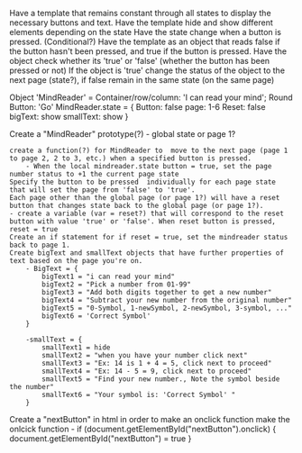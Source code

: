 Have a template that remains constant through all states to display the necessary buttons and text.
Have the template hide and show different elements depending on the state
Have the state change when a button is pressed. (Conditional?)
Have the template as an object that reads false if the button hasn't been pressed, and true if the button is pressed.
Have the object check whether its 'true' or 'false' (whether the button has been pressed or not)
If the object is 'true' change the status of the object to the next page (state?), if false remain in the same state (on the same page)

Object 'MindReader' = Container/row/column: 'I can read your mind'; Round Button: 'Go'
    MindReader.state = {
        Button: false
        page: 1-6
        Reset: false
        bigText: show
        smallText: show
    }

Create a "MindReader" prototype(?) - global state or page 1?
    
    create a function(?) for MindReader to  move to the next page (page 1 to page 2, 2 to 3, etc.) when a specified button is pressed.
        - When the local mindreader.state button = true, set the page number status to +1 the current page state
    Specify the button to be pressed  individually for each page state that will set the page from 'false' to 'true'. 
    Each page other than the global page (or page 1?) will have a reset button that changes state back to the global page (or page 1?).
    - create a variable (var = reset?) that will correspond to the reset button with value 'true' or 'false'. When reset button is pressed, reset = true
    Create an if statement for if reset = true, set the mindreader status back to page 1.
    Create bigText and smallText objects that have further properties of text based on the page you're on.
        - BigText = {
            bigText1 = "i can read your mind"
            bigText2 = "Pick a number from 01-99"
            bigText3 = "Add both digits together to get a new number"
            bigText4 = "Subtract your new number from the original number"
            bigText5 = "0-Symbol, 1-newSymbol, 2-newSymbol, 3-symbol, ..."
            bigText6 = 'Correct Symbol'
        }

        -smallText = {
            smallText1 = hide 
            smallText2 = "when you have your number click next"
            smallText3 = "Ex: 14 is 1 + 4 = 5, click next to proceed"
            smallText4 = "Ex: 14 - 5 = 9, click next to proceed"
            smallText5 = "Find your new number., Note the symbol beside the number"
            smallText6 = "Your symbol is: 'Correct Symbol' "
        }

Create a "nextButton" in html in order to make an onclick function
make the onlcick function
    - if (document.getElementById("nextButton").onclick) {
        document.getElementById("nextButton") = true
    }
